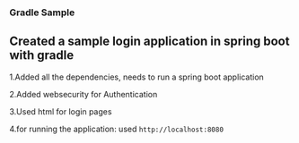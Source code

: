 ### Gradle Sample 
## Created a sample login application in spring boot with gradle
1.Added all the dependencies, needs to run a spring boot application

2.Added websecurity for Authentication

3.Used html for login pages

4.for running the application: used ``` http://localhost:8080 ```
